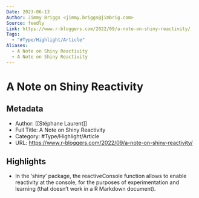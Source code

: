 ```yaml
---
Date: 2023-06-13
Author: Jimmy Briggs <jimmy.briggs@jimbrig.com>
Source: feedly
Link: https://www.r-bloggers.com/2022/09/a-note-on-shiny-reactivity/
Tags:
  - "#Type/Highlight/Article"
Aliases:
  - A Note on Shiny Reactivity
  - A Note on Shiny Reactivity
---
```

# A Note on Shiny Reactivity

## Metadata
- Author: [[Stéphane Laurent]]
- Full Title: A Note on Shiny Reactivity
- Category: #Type/Highlight/Article
- URL: https://www.r-bloggers.com/2022/09/a-note-on-shiny-reactivity/

## Highlights
- In the ‘shiny’ package, the reactiveConsole function allows
  to enable reactivity at the console, for the purposes of experimentation
  and learning (that doesn’t work in a R Markdown document).
